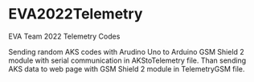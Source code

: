 # EVA2022Telemetry
EVA Team 2022 Telemetry Codes

Sending random AKS codes with Arudino Uno to Arduino GSM Shield 2 module with serial communication in AKStoTelemetry file.
Than sending AKS data to web page with GSM Shield 2 module in TelemetryGSM file.
